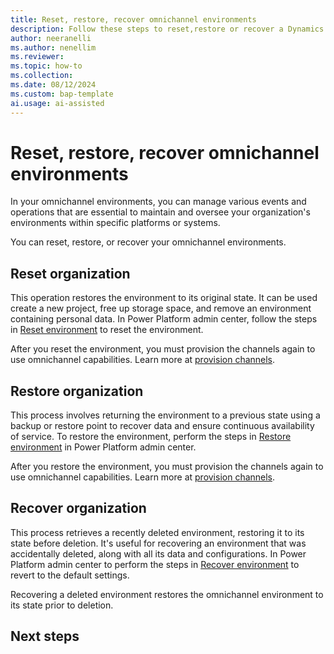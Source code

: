 ```yaml
---
title: Reset, restore, recover omnichannel environments
description: Follow these steps to reset,restore or recover a Dynamics 365 environment that includes omnichannel capabilities.
author: neeranelli
ms.author: nenellim
ms.reviewer: 
ms.topic: how-to
ms.collection: 
ms.date: 08/12/2024
ms.custom: bap-template
ai.usage: ai-assisted
---
```


# Reset, restore, recover omnichannel environments

In your omnichannel environments, you can manage various events and operations that are essential to maintain and oversee your organization's environments within specific platforms or systems.

You can reset, restore, or recover your omnichannel environments.

## Reset organization

This operation restores the environment to its original state. It can be used create a new project, free up storage space, and remove an environment containing personal data. In Power Platform admin center, follow the steps in [Reset environment](/power-platform/admin/reset-environment) to reset the environment.

After you reset the environment, you must provision the channels again to use omnichannel capabilities. Learn more at [provision channels](omnichannel-provision-license.md).

## Restore organization

This process involves returning the environment to a previous state using a backup or restore point to recover data and ensure continuous availability of service. To restore the environment, perform the steps in [Restore environment](/power-platform/admin/backup-restore-environments) in Power Platform admin center.

After you restore the environment, you must provision the channels again to use omnichannel capabilities. Learn more at [provision channels](omnichannel-provision-license.md).

## Recover organization

This process retrieves a recently deleted environment, restoring it to its state before deletion. It's useful for recovering an environment that was accidentally deleted, along with all its data and configurations. In Power Platform admin center to perform the steps in [Recover environment](/power-platform/admin/recover-environment) to revert to the default settings.

Recovering a deleted environment restores the omnichannel environment to its state prior to deletion.

## Next steps

<!--Remove all the comments in this template before you sign-off or merge to the main branch.-->

